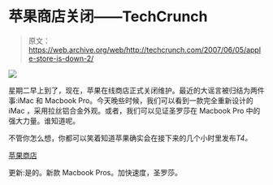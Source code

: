 # 苹果商店关闭——TechCrunch

> 原文：<https://web.archive.org/web/http://techcrunch.com/2007/06/05/apple-store-is-down-2/>

![](img/8adebc5dcb8e6a5f316282514a8ee6b9.png)

星期二早上到了，现在，苹果在线商店正式关闭维护。最近的大谣言被归结为两件事:iMac 和 Macbook Pro。今天晚些时候，我们可以看到一款完全重新设计的 iMac ，采用拉丝铝合金外观。或者，我们可以见证圣罗莎在 Macbook Pro 中的强大力量。谁知道呢。

不管你怎么想，你都可以笑着知道苹果确实会在接下来的几个小时里发布*T4。*

[苹果商店](https://web.archive.org/web/20210116042427/http://store.apple.com/1-800-MY-APPLE/WebObjects/AppleStore)

更新:是的。新款 Macbook Pros。加快速度，圣罗莎。